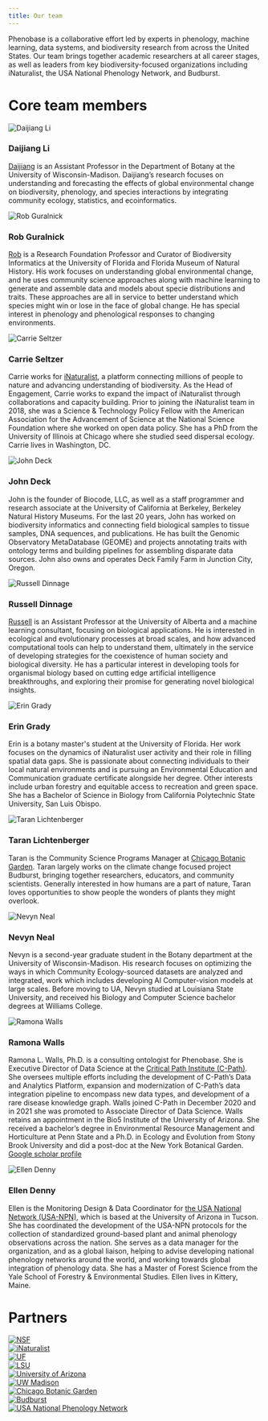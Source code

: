 ```yaml
---
title: Our team
---
```


Phenobase is a collaborative effort led by experts in phenology, machine learning, data systems, and biodiversity research from across the United States. Our team brings together academic researchers at all career stages, as well as leaders from key biodiversity-focused organizations including iNaturalist, the USA National Phenology Network, and Budburst.

# Core team members

<div class="team-grid">
  <div class="team-member">
    <img src="/images/PIs/dli.png" alt="Daijiang Li" class="team-photo">
    <h3>Daijiang Li</h3>
    <p><a href="https://www.dlilab.com/" target="_blank" rel="noopener">Daijiang</a> is an Assistant Professor in the Department of Botany at the University of Wisconsin-Madison. Daijiang’s research focuses on understanding and forecasting the effects of global environmental change on biodiversity, phenology, and species interactions by integrating community ecology, statistics, and ecoinformatics.</p>
  </div>
  
  <div class="team-member">
    <img src="/images/PIs/robgur.png" alt="Rob Guralnick" class="team-photo">
    <h3>Rob Guralnick</h3>
    <p><a href="https://www.gurlab.net/" target="_blank" rel="noopener">Rob</a> is a Research Foundation Professor and Curator of Biodiversity Informatics at the University of Florida and Florida Museum of Natural History. His work focuses on understanding global environmental change, and he uses community science approaches along with machine learning to generate and assemble data and models about specie distributions and traits.  These approaches are all in service to better understand which species might win or lose in the face of global change. He has special interest in phenology and phenological responses to changing environments.</p>
  </div>

  <div class="team-member">
    <img src="/images/PIs/carrie.jpg" alt="Carrie Seltzer" class="team-photo">
    <h3>Carrie Seltzer</h3>
    <p>Carrie works for <a href="https://www.inaturalist.org/" target="_blank" rel="noopener">iNaturalist</a>, a platform connecting millions of people to nature and advancing understanding of biodiversity. As the Head of Engagement, Carrie works to expand the impact of iNaturalist through collaborations and capacity building. Prior to joining the iNaturalist team in 2018, she was a Science & Technology Policy Fellow with the American Association for the Advancement of Science at the National Science Foundation where she worked on open data policy. She has a PhD from the University of Illinois at Chicago where she studied seed dispersal ecology. Carrie lives in Washington, DC.</p>
  </div>

  <div class="team-member">
    <img src="/images/PIs/john.png" alt="John Deck" class="team-photo">
    <h3>John Deck</h3>
    <p>John is the founder of Biocode, LLC, as well as a staff programmer and research associate at the University of California at Berkeley, Berkeley Natural History Museums. For the last 20 years, John has worked on biodiversity informatics and connecting field biological samples to tissue samples, DNA sequences, and publications. He has built the Genomic Observatory MetaDatabase (GEOME) and projects annotating traits with ontology terms and building pipelines for assembling disparate data sources. John also owns and operates Deck Family Farm in Junction City, Oregon.</p>
  </div>

  <div class="team-member">
    <img src="/images/PIs/russell.png" alt="Russell Dinnage" class="team-photo">
    <h3>Russell Dinnage</h3>
    <p><a href="https://rdinnager.github.io/dinnage_lab_website/" target="_blank" rel="noopener">Russell</a> is an Assistant Professor at the University of Alberta and a machine learning consultant, focusing on biological applications. He is interested in ecological and evolutionary processes at broad scales, and how advanced computational tools can help to understand them, ultimately in the service of developing strategies for the coexistence of human society and biological diversity. He has a particular interest in developing tools for organismal biology based on cutting edge artificial intelligence breakthroughs, and exploring their promise for generating novel biological insights.</p>
  </div>
  
  <div class="team-member">
    <img src="/images/PIs/erin.png" alt="Erin Grady" class="team-photo">
    <h3>Erin Grady</h3>
    <p>Erin is a botany master's student at the University of Florida. Her work focuses on the dynamics of iNaturalist user activity and their role in filling spatial data gaps. She is passionate about connecting individuals to their local natural environments and is pursuing an Environmental Education and Communication graduate certificate alongside her degree. Other interests include urban forestry and equitable access to recreation and green space. She has a Bachelor of Science in Biology from California Polytechnic State University, San Luis Obispo.</p>
  </div>

  <div class="team-member">
    <img src="/images/PIs/taran.png" alt="Taran Lichtenberger" class="team-photo">
    <h3>Taran Lichtenberger</h3>
    <p>Taran is the Community Science Programs Manager at <a href="https://chicagobotanic.org/" target="_blank" rel="noopener">Chicago Botanic Garden</a>. Taran largely works on the climate change focused project Budburst, bringing together researchers, educators, and community scientists. Generally interested in how humans are a part of nature, Taran loves opportunities to show people the wonders of plants they might overlook.</p>
  </div>

  <div class="team-member">
    <img src="/images/PIs/nevyn.jpeg" alt="Nevyn Neal" class="team-photo">
    <h3>Nevyn Neal</h3>
    <p>Nevyn is a second-year graduate student in the Botany department at the University of Wisconsin-Madison. His research focuses on optimizing the ways in which Community Ecology-sourced datasets are analyzed and integrated, work which includes developing AI Computer-vision models at large scales. Before moving to UA, Nevyn studied at Louisiana State University, and received his Biology and Computer Science bachelor degrees at Williams College.</p>
  </div>

  <div class="team-member">
    <img src="/images/PIs/ramona.png" alt="Ramona Walls" class="team-photo">
    <h3>Ramona Walls</h3>
    <p>Ramona L. Walls, Ph.D. is a consulting ontologist for Phenobase. She is Executive Director of Data Science at the <a href="https://c-path.org/" target="_blank" rel="noopener">Critical Path Institute (C-Path)</a>. She oversees multiple efforts including the development of C-Path’s Data and Analytics Platform, expansion and modernization of C-Path’s data integration pipeline to encompass new data types, and development of a rare disease knowledge graph. Walls joined C-Path in December 2020 and in 2021 she was promoted to Associate Director of Data Science. Walls retains an appointment in the Bio5 Institute of the University of Arizona. She received a bachelor’s degree in Environmental Resource Management and Horticulture at Penn State and a Ph.D. in Ecology and Evolution from Stony Brook University and did a post-doc at the New York Botanical Garden. <a href="https://scholar.google.com/citations?hl=en&user=rEhRmsYAAAAJ" target="_blank" rel="noopener">Google scholar profile</a></p>
  </div>

  <div class="team-member">
    <img src="/images/PIs/ellen.png" alt="Ellen Denny" class="team-photo">
    <h3>Ellen Denny</h3>
    <p>Ellen is the Monitoring Design & Data Coordinator for <a href="https://www.usanpn.org/usa-national-phenology-network" target="_blank" rel="noopener">the USA National Network (USA-NPN)</a>, which is based at the University of Arizona in Tucson. She has coordinated the development of the USA-NPN protocols for the collection of standardized ground-based plant and animal phenology observations across the nation. She serves as a data manager for the organization, and as a global liaison, helping to advise developing national phenology networks around the world, and working towards global integration of phenology data. She has a Master of Forest Science from the Yale School of Forestry & Environmental Studies. Ellen lives in Kittery, Maine.</p>
  </div>
</div>

# Partners


<div class="partner-grid">
  <div class="partner-member">
    <a href="https://www.nsf.gov/" target="_blank" rel="noopener">
      <img src="/images/NSF_logo.png" alt="NSF" class="partner-logo">
    </a>
  </div>
  <div class="partner-member">
    <a href="https://www.inaturalist.org/" target="_blank" rel="noopener">
      <img src="/images/inaturalist_logo.png" alt="iNaturalist" class="partner-logo">
    </a>
  </div>

  <div class="partner-member">
    <a href="https://www.ufl.edu/" target="_blank" rel="noopener">
      <img src="/images/uf_logo.png" alt="UF" class="partner-logo">
    </a>
  </div>

  <div class="partner-member">
    <a href="https://www.lsu.edu/" target="_blank" rel="noopener">
      <img src="/images/lsu_logo.png" alt="LSU" class="partner-logo">
    </a>
  </div>
  <div class="partner-member">
    <a href="https://www.arizona.edu/" target="_blank" rel="noopener">
      <img src="/images/uarizona_logo.png" alt="University of Arizona" class="partner-logo">
    </a>
  </div>
  <div class="partner-member">
    <a href="https://www.wisc.edu/" target="_blank" rel="noopener">
      <img src="/images/uw_madison_logo.png" alt="UW Madison" class="partner-logo">
    </a>
  </div>
  <div class="partner-member">
    <a href="https://www.chicagobotanic.org/" target="_blank" rel="noopener">
      <img src="/images/chicago_botanic_garden_logo.jpg" alt="Chicago Botanic Garden" class="partner-logo">
    </a>
  </div>
  <div class="partner-member">
    <a href="https://budburst.org/" target="_blank" rel="noopener">
      <img src="/images/budburst_logo.png" alt="Budburst" class="partner-logo">
    </a>
  </div>
  <div class="partner-member">
    <a href="https://www.usanpn.org/" target="_blank" rel="noopener">
      <img src="/images/npn_logo.png" alt="USA National Phenology Network" class="partner-logo">
    </a>
  </div>

  <!-- Add more partner logos as needed -->
</div>

